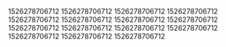 1526278706712
1526278706712
1526278706712
1526278706712
1526278706712
1526278706712
1526278706712
1526278706712
1526278706712
1526278706712
1526278706712
1526278706712
1526278706712
1526278706712
1526278706712